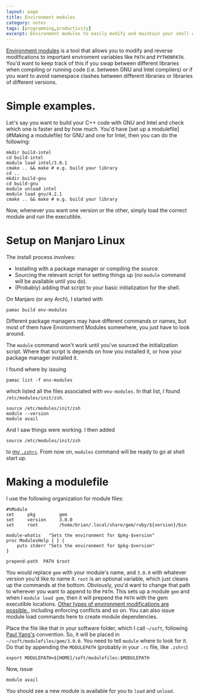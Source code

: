```yaml
--- 
layout: page
title: Environment modules
category: notes
tags: [programming,productivity]
excerpt: Environment modules to easily modify and maintain your shell environment
---
```


[Environment modules](http://modules.sourceforge.net/) is a tool that allows you to modify and reverse modifications to important enviroment variables like `PATH` and `PYTHONPATH`.
You'd want to keep track of this if you swap between different libraries when compiling or running code (i.e. between GNU and Intel compilers) or if you want to avoid namespace clashes between different libraries or libraries of different versions.

# Simple examples.

Let's say you want to build your C++ code with GNU and Intel and check which one is faster and by how much.
You'd have [set up a modulefile](#Making a modulefile) for GNU and one for Intel, then you can do the following:
```
mkdir build-intel
cd build-intel
module load intel/3.0.1
cmake .. && make # e.g. build your library
cd ..
mkdir build-gnu
cd build-gnu
module unload intel
module load gnu/4.2.1
cmake .. && make # e.g. build your library
```
Now, whenever you want one version or the other, simply load the correct module and run the executible.

# Setup on Manjaro Linux

The install process involves:
 * Installing with a package manager or compiling the source.
 * Sourcing the relevant script for setting things up (no `module` command will be available until you do).
 * (Probably) adding that script to your basic initialization for the shell.

On Manjaro (or any Arch), I started with 
```
pamac build env-modules
```
Different package managers may have different commands or names, but most of them have Environment Modules somewhere, you just have to look around.

The `module` command won't work until you've sourced the initialization script. 
Where that script is depends on how you installed it, or how your package manager installed it. 

I found where by issuing
```
pamac list -f env-modules
```
which listed all the files associated with `env-modules`.
In that list, I found `/etc/modules/init/zsh`. 

```
source /etc/modules/init/zsh
module --version
module avail
```
And I saw things were working. 
I then added 
```
source /etc/modules/init/zsh
```
to [my `.zshrc`](https://github.com/bbusemeyer/dotfiles/blob/manjaro/config/zshrc).
From now on, `modules` command will be ready to go at shell start up.

# Making a modulefile

I use the following organization for module files:
```
#%Module
set     pkg         gem
set     version     3.0.0
set     root        /home/brian/.local/share/gem/ruby/${version}/bin

module-whatis   "Sets the environment for $pkg-$version"
proc ModulesHelp { } {
    puts stderr "Sets the environment for $pkg-$version"
}

prepend-path  PATH $root
```
You would replace `gem` with your module's name, and `3.0.0` with whatever version you'd like to name it.
`root` is an optional variable, which just cleans up the commands at the bottom. Obviously, you'd want to change that path to wherever you want to append to the `PATH`.
This sets up a module `gem` and when I `module load gem`, then it will prepend the `PATH` with the gem executible locations. 
[Other types of environment modifications are possible.](https://modules.readthedocs.io/en/latest/cookbook.html), including enforcing conflicts and so on. 
You can also issue module load commands here to create module dependencies. 

Place the file like that in your software folder, which I call `~/soft`, following [Paul Yang's](paul-st-young.github.io/) convention.
So, it will be placed in `~/soft/modulefiles/gem/3.0.0`. 
You need to tell `module` where to look for it.
Do that by appending the `MODULEPATH` (probably in your `.rc` file, like `.zshrc`) 
```
export MODULEPATH=${HOME}/soft/modulefiles:$MODULEPATH
```

Now, issue
```
module avail
```
You should see a new module is available for you to `load` and `unload`.
